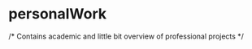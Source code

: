 personalWork
============

/* Contains academic and little bit overview of professional projects */
